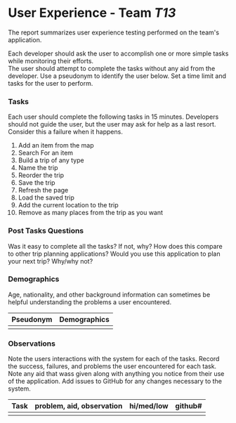 # User Experience - Team *T13* 

The report summarizes user experience testing performed on the team's application.

Each developer should ask the user to accomplish one or more simple tasks while monitoring their efforts.  
The user should attempt to complete the tasks without any aid from the developer.
Use a pseudonym to identify the user below. 
Set a time limit and tasks for the user to perform.

 
### Tasks

Each user should complete the following tasks in 15 minutes.
Developers should not guide the user, but the user may ask for help as a last resort.  
Consider this a failure when it happens.  

1. Add an item from the map
2. Search For an item
3. Build a trip of any type
4. Name the trip
5. Reorder the trip
6. Save the trip
7. Refresh the page
8. Load the saved trip
9. Add the current location to the trip
10. Remove as many places from the trip as you want

### Post Tasks Questions 
Was it easy to complete all the tasks? If not, why?
How does this compare to other trip planning applications?
Would you use this application to plan your next trip? Why/why not?

### Demographics

Age, nationality, and other background information can sometimes be helpful understanding the problems a user encountered.

| Pseudonym | Demographics |
| :--- | :--- |
|  |  |


### Observations

Note the users interactions with the system for each of the tasks.
Record the success, failures, and problems the user encountered for each task.
Note any aid that wass given along with anything you notice from their use of the application.
Add issues to GitHub for any changes necessary to the system.

| Task | problem, aid, observation | hi/med/low | github#  |
| :--- | :--- | :---: | :---: | 
| | | | | 
